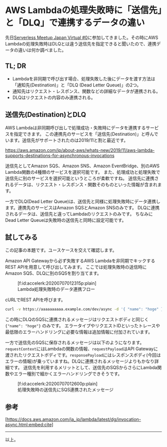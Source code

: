 # AWS Lambdaの処理失敗時に「送信先」と「DLQ」で連携するデータの違い

先日[Serverless Meetup Japan Virtual #0](https://serverless.connpass.com/event/179575/)に参加してきました。その時にAWS Lambdaの処理失敗時はDLQとは違う送信先を指定できると聞いたので、連携データの違いは何か調べました。

## TL; DR

* Lambdaを非同期で呼び出す場合、処理失敗した後にデータを渡す方法は「通知先(Destination)」と「DLQ (Dead Letter Queue)」の2つ。
* 通知先はリクエスト・レスポンス、関数などの詳細なデータが連携される。
* DLQはリクエストの内容のみ連携される。


## 送信先(Destination)とDLQ

AWS Lambdaは非同期呼び出しで処理成功・失敗時にデータを連携するサービスを指定できます。
この連携先のサービスを「送信先(Destination)」と呼んでいます。送信先がサポートされたのは2019/11と割と最近です。

https://aws.amazon.com/jp/about-aws/whats-new/2019/11/aws-lambda-supports-destinations-for-asynchronous-invocations

送信先としてAmazon SQS、Amazon SNS、Amazon EventBridge、別のAWS Lambda関数の4種類のサービスを選択可能です。
また、処理成功と処理失敗で送信先に別のサービスを選択可能というところが柔軟ですね。
送信先に連携されるデータは、リクエスト・レスポンス・関数そのものといった情報が含まれます。

一方でDLQ(Dead Letter Queue)は、送信先と同様に処理失敗時にデータ連携します。連携先のサービスはAmazon SQSとAmazon SNSのみです。
DLQに連携されるデータは、送信先と違ってLambdaのリクエストのみです。
ちなみにDead Letter Queueは失敗時の送信先と同時に設定可能です。


## 試してみる

この記事の本題です。ユースケースを交えて確認します。

Amazon API Gatewayから必ず失敗するAWS Lambdaを非同期でキックするREST APIを用意して呼び出してみます。
ここでは処理失敗時の送信時にAmazon SQS、DLQに別のSQSを割り当てます。

<figure class="figure-image figure-image-fotolife" title="Lambda処理失敗時のデータ連携フロー">[f:id:accelerk:20200707012315p:plain]<figcaption>Lambda処理失敗時のデータ連携フロー</figcaption></figure>

cURLでREST APIを呼びます。

```bash
curl -v https://aaaaaaaaaa.example.com/dev/async -d '{ "name": "hoge" }'
```

この時にDLQのSQSに連携されるメッセージはリクエストボディと同じく `{"name": "hoge"}` のみです。
エラータイプやリクエストIDといったトレースや最低限のエラーハンドリングに必要な情報は追加情報に付加されています。

一方で送信先のSQSに保存されるメッセージは以下のようになります。
`requestContext`にはLambdaの関数の情報、`requestPayload`はAPI Gatewayに渡されたリクエストボディです。`responsePayload`にはレスポンスボディ(今回はエラーの情報)が乗っていますね。DLQに連携されるメッセージよりもかなり詳細です。
送信先を利用するメリットとして、送信先のSQSからさらにLambda関数やエラー種別で細かくエラーハンドリングできそうです。

<figure class="figure-image figure-image-fotolife" title="処理失敗時の送信先にSQS連携されたメッセージ">[f:id:accelerk:20200707012600p:plain]<figcaption>処理失敗時の送信先にSQS連携されたメッセージ</figcaption></figure>


## 参考

[https://docs.aws.amazon.com/ja_jp/lambda/latest/dg/invocation-async.html:embed:cite]

---

以上。

